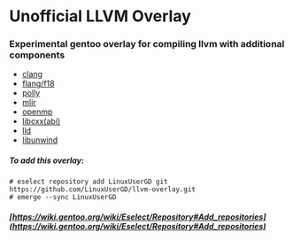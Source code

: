 # Unofficial LLVM Overlay
### Experimental gentoo overlay for compiling llvm with additional components
- [clang](https://github.com/llvm/llvm-project/blob/main/clang#readme)
- [flang/f18](https://github.com/llvm/llvm-project/tree/main/flang#readme)
- [polly](https://github.com/llvm/llvm-project/blob/main/polly#readme)
- [mlir](https://github.com/llvm/llvm-project/blob/main/mlir#readme)
- [openmp](https://github.com/llvm/llvm-project/blob/main/openmp#readme)
- [libcxx(abi)](https://github.com/llvm/llvm-project/tree/main/libcxx#readme)
- [lld](https://github.com/llvm/llvm-project/tree/main/lld#readme)
- [libunwind](https://github.com/llvm/llvm-project/tree/main/libunwind#readme)
##### To add this overlay:
```
# eselect repository add LinuxUserGD git https://github.com/LinuxUserGD/llvm-overlay.git
# emerge --sync LinuxUserGD
```
##### [https://wiki.gentoo.org/wiki/Eselect/Repository#Add_repositories](https://wiki.gentoo.org/wiki/Eselect/Repository#Add_repositories)
